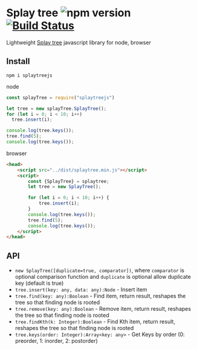 # Splay tree ![npm version](https://badge.fury.io/js/splaytreejs.svg) [![Build Status](https://travis-ci.org/sisobus/SplayTree.svg?branch=master)](https://travis-ci.org/sisobus/SplayTree)

Lightweight [Splay tree](https://www.cs.cmu.edu/~sleator/papers/self-adjusting.pdf) javascript library for node, browser

## Install
```shell
npm i splaytreejs
```

node
```js
const splayTree = require("splaytreejs")

let tree = new splayTree.SplayTree();
for (let i = 0; i < 10; i++)
  tree.insert(i);

console.log(tree.keys());
tree.find(5);
console.log(tree.keys());
```

browser
```html
<head>
    <script src="../dist/splaytree.min.js"></script>
    <script>
        const {SplayTree} = splaytree;
        let tree = new SplayTree();

        for (let i = 0; i < 10; i++) {
            tree.insert(i);
        }
        console.log(tree.keys());
        tree.find(5);
        console.log(tree.keys());
    </script>
</head>
```

## API

* `new SplayTree([duplicate=true, comparator])`, where `comparator` is optional comparison function and `duplicate` is optional allow duplicate key (default is true)
* `tree.insert(key: any, data: any):Node` - Insert item
* `tree.find(key: any):Boolean` - Find item, return result, reshapes the tree so that finding node is rooted
* `tree.remove(key: any):Boolean` - Remove item, return result, reshapes the tree so that finding node is rooted
* `tree.findKth(k: Integer):Boolean` - Find Kth item, return result, reshapes the tree so that finding node is rooted
* `tree.keys(order: Integer):Array<key: any>` - Get Keys by order (0: preorder, 1: inorder, 2: postorder)
